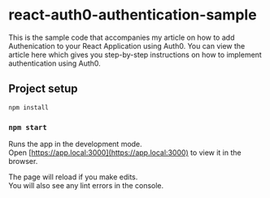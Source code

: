 # react-auth0-authentication-sample

This is the sample code that accompanies my article on how to add Authenication to your React Application using Auth0. You can view the article here which gives you step-by-step instructions on how to implement authentication using Auth0.

## Project setup

```bash
npm install
```

### `npm start`

Runs the app in the development mode.\
Open [https://app.local:3000](https://app.local:3000) to view it in the browser.

The page will reload if you make edits.\
You will also see any lint errors in the console.
